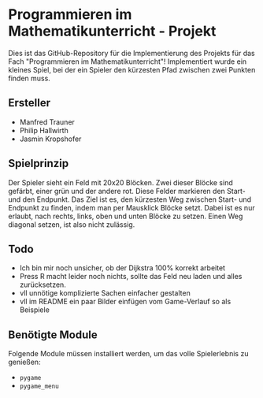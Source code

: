 # Programmieren im Mathematikunterricht - Projekt

Dies ist das GitHub-Repository für die Implementierung des Projekts für das Fach "Programmieren im Mathematikunterricht"! Implementiert wurde ein kleines Spiel, bei der ein Spieler den kürzesten Pfad zwischen zwei Punkten finden muss. 

## Ersteller
- Manfred Trauner
- Philip Hallwirth
- Jasmin Kropshofer

## Spielprinzip
Der Spieler sieht ein Feld mit 20x20 Blöcken. Zwei dieser Blöcke sind gefärbt, einer grün und der andere rot. Diese Felder markieren den Start- und den Endpunkt. Das Ziel ist es, den kürzesten Weg zwischen Start- und Endpunkt zu finden, indem man per Mausklick Blöcke setzt. Dabei ist es nur erlaubt, nach rechts, links, oben und unten Blöcke zu setzen. Einen Weg diagonal setzen, ist also nicht zulässig.

## Todo
- Ich bin mir noch unsicher, ob der Dijkstra 100% korrekt arbeitet
- Press R macht leider noch nichts, sollte das Feld neu laden und alles zurücksetzen.
- vll unnötige komplizierte Sachen einfacher gestalten
- vll im README ein paar Bilder einfügen vom Game-Verlauf so als Beispiele

## Benötigte Module
Folgende Module müssen installiert werden, um das volle Spielerlebnis zu genießen:
- `pygame`
- `pygame_menu`
